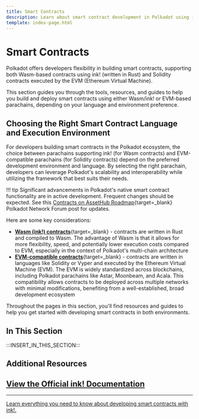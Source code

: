 ```yaml
---
title: Smart Contracts
description: Learn about smart contract development in Polkadot using ink! for Wasm contracts and EVM support for Solidity contracts on Asset Hub and parachains.
template: index-page.html
---
```


# Smart Contracts

Polkadot offers developers flexibility in building smart contracts, supporting both Wasm-based contracts using ink! (written in Rust) and Solidity contracts executed by the EVM (Ethereum Virtual Machine).

This section guides you through the tools, resources, and guides to help you build and deploy smart contracts using either Wasm/ink! or EVM-based parachains, depending on your language and environment preference.

## Choosing the Right Smart Contract Language and Execution Environment

For developers building smart contracts in the Polkadot ecosystem, the choice between parachains supporting ink! (for Wasm contracts) and EVM-compatible parachains (for Solidity contracts) depend on the preferred development environment and language. By selecting the right parachain, developers can leverage Polkadot's scalability and interoperability while utilizing the framework that best suits their needs.

!!! tip
    Significant advancements in Polkadot's native smart contract functionality are in active development. Frequent changes should be expected. See this [Contracts on AssetHub Roadmap](https://forum.polkadot.network/t/contracts-on-assethub-roadmap/9513/57){target=\_blank} Polkadot Network Forum post for updates.

Here are some key considerations:

- [**Wasm (ink!) contracts**](/develop/smart-contracts/wasm-ink/){target=\_blank} - contracts are written in Rust and compiled to Wasm. The advantage of Wasm is that it allows for more flexibility, speed, and potentially lower execution costs compared to EVM, especially in the context of Polkadot's multi-chain architecture
- [**EVM-compatible contracts**](/develop/smart-contracts/evm/parachain-contracts/){target=\_blank} - contracts are written in languages like Solidity or Vyper and executed by the Ethereum Virtual Machine (EVM). The EVM is widely standardized across blockchains, including Polkadot parachains like Astar, Moonbeam, and Acala. This compatibility allows contracts to be deployed across multiple networks with minimal modifications, benefiting from a well-established, broad development ecosystem

<!-- This content is temporarily hidden and has been commented out to ensure it is preserved. -->
<!-- - [**PolkaVM-compatible contracts**](/develop/smart-contracts/evm/native-evm-contracts/){target=\_blank} - contracts are written in languages like Solidity or Vyper and executed by the PolkaVM. This compatibility provides a seamless transition for developers coming from EVM environments while also enabling interactions with other Polkadot parachains and leveraging Polkadot's interoperability -->

Throughout the pages in this section, you'll find resources and guides to help you get started with developing smart contracts in both environments.

## In This Section

:::INSERT_IN_THIS_SECTION:::

## Additional Resources

<div class="subsection-wrapper">
  <div class="card">
    <a href="https://use.ink/" target="_blank"> 
      <h2 class="title">View the Official ink! Documentation</h2>
      <hr>
      <p class="description">Learn everything you need to know about developing smart contracts with ink!.</p>
    </a>
  </div>
  <!-- This content is temporarily hidden and has been commented out to ensure it is preserved. -->
  <!-- <div class="card">
    <a href="https://contracts.polkadot.io/" target="_blank"> 
      <h2 class="title">View the Official Asset Hub Contracts Documentation</h2>
      <p class="description">Learn everything you need about developing smart contracts on Asset Hub using the PolkaVM.</p>
    </a>
  </div> -->
</div>
